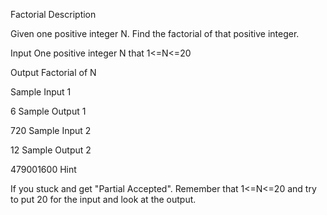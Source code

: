 Factorial
Description

Given one positive integer N. Find the factorial of that positive integer.


Input
One positive integer N that 1<=N<=20


Output
Factorial of N


Sample Input 1 

6
Sample Output 1

720
Sample Input 2 

12
Sample Output 2

479001600
Hint

If you stuck and get "Partial Accepted". Remember that 1<=N<=20 and try to put 20 for the input and look at the output.